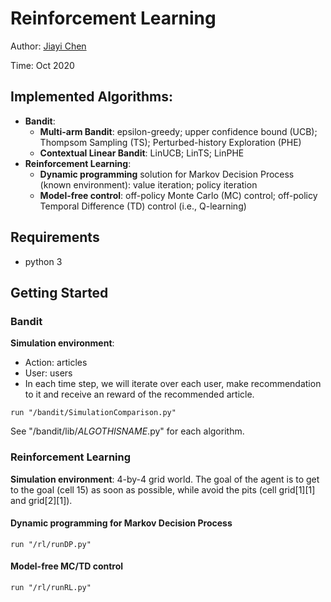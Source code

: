 # Reinforcement Learning

Author: [Jiayi Chen](https://github.com/jia-yi-chen)

Time: Oct 2020

## Implemented Algorithms:

* **Bandit**:
  - **Multi-arm Bandit**: epsilon-greedy; upper confidence bound (UCB); Thompsom Sampling (TS); Perturbed-history Exploration (PHE)
  - **Contextual Linear Bandit**: LinUCB; LinTS; LinPHE
* **Reinforcement Learning**: 
  - **Dynamic programming** solution for Markov Decision Process (known environment): value iteration; policy iteration
  - **Model-free control**: off-policy Monte Carlo (MC) control; off-policy Temporal Difference (TD) control (i.e., Q-learning)

## Requirements

* python 3



## Getting Started

### Bandit

**Simulation environment**: 
- Action: articles
- User: users
- In each time step, we will iterate over each user, make recommendation to it and receive an reward of the recommended article.


```
run "/bandit/SimulationComparison.py"
```
See "/bandit/lib/$ALGOTHISNAME$.py" for each algorithm.



### Reinforcement Learning

**Simulation environment**: 4-by-4 grid world. The goal of the agent is to get to the goal (cell 15) as soon as possible, while avoid the pits (cell grid\[1\]\[1\] and grid\[2\]\[1\]).

#### Dynamic programming for Markov Decision Process
```
run "/rl/runDP.py"
```
#### Model-free MC/TD control
```
run "/rl/runRL.py"
```

